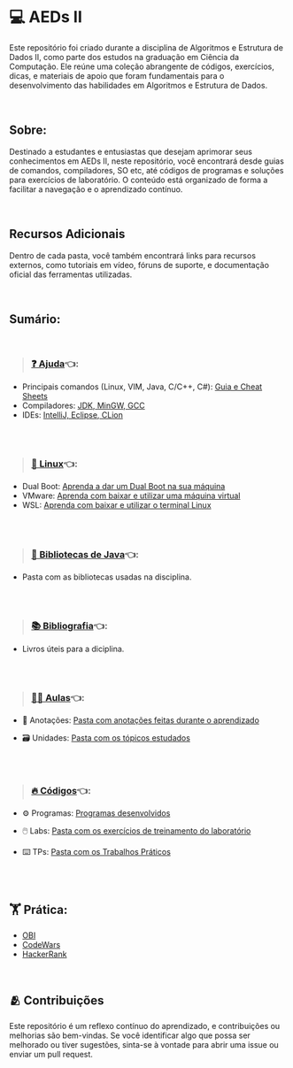 # 💻 AEDs II
Este repositório foi criado durante a disciplina de Algoritmos e Estrutura de Dados II, como parte dos estudos na graduação em Ciência da Computação. Ele reúne uma coleção abrangente de códigos, exercícios, dicas, e materiais de apoio que foram fundamentais para o desenvolvimento das habilidades em Algoritmos e Estrutura de Dados.

<br>

## Sobre:
Destinado a estudantes e entusiastas que desejam aprimorar seus conhecimentos em AEDs II, neste repositório, você encontrará desde guias de comandos, compiladores, SO etc, até códigos de programas e soluções para exercícios de laboratório.
O conteúdo está organizado de forma a facilitar a navegação e o aprendizado contínuo.

<br>

## Recursos Adicionais

Dentro de cada pasta, você também encontrará links para recursos externos, como tutoriais em vídeo, fóruns de suporte, e documentação oficial das ferramentas utilizadas.

<br>

## Sumário:

<br>

>### [❓ Ajuda](Ajuda)👈:
* Principais comandos (Linux, VIM, Java, C/C++, C#): [Guia e Cheat Sheets](Ajuda/Cheat-Sheets)
* Compiladores: [JDK, MinGW, GCC](Ajuda/Compiladores)
* IDEs: [IntelliJ, Eclipse, CLion](Ajuda/IDEs)
##
<br>

>### [🐧 Linux](Linux)👈:
* Dual Boot: [Aprenda a dar um Dual Boot na sua máquina](Linux/DualBoot)
* VMware: [Aprenda com baixar e utilizar uma máquina virtual](Linux/VMware)
* WSL: [Aprenda com baixar e utilizar o terminal Linux](Linix/WSL)
##
<br>

>### [📁 Bibliotecas de Java](BibliotecasJava)👈:
* Pasta com as bibliotecas usadas na disciplina.
##
<br>

>### [📚 Bibliografia](Bibliografia)👈:

* Livros úteis para a diciplina.
##
<br>

>### [🧑‍🏫 Aulas](Aulas)👈:

* 📝 Anotações: [Pasta com anotações feitas durante o aprendizado](Aulas/Anotacoes)

* 🗃️ Unidades: [Pasta com os tópicos estudados](Aulas/Unidades)
##
<br>

>### [🔥 Códigos](Codigos)👈:

* ⚙️ Programas: [Programas desenvolvidos](Codigos/Programas)

* 🖱️ Labs: [Pasta com os exercícios de treinamento do laboratório](Codigos/Labs)

* ⌨️ TPs: [Pasta com os Trabalhos Práticos](Codigos/TPs)
##
##
<br>

## 🏋️ Prática:
* [OBI](https://olimpiada.ic.unicamp.br/pratique/pu/)</br>
* [CodeWars](https://www.codewars.com/dashboard)</br>
* [HackerRank](https://www.hackerrank.com/dashboard)

<br>

## 🫂 Contribuições

Este repositório é um reflexo contínuo do aprendizado, e contribuições ou melhorias são bem-vindas. Se você identificar algo que possa ser melhorado ou tiver sugestões, sinta-se à vontade para abrir uma issue ou enviar um pull request.
